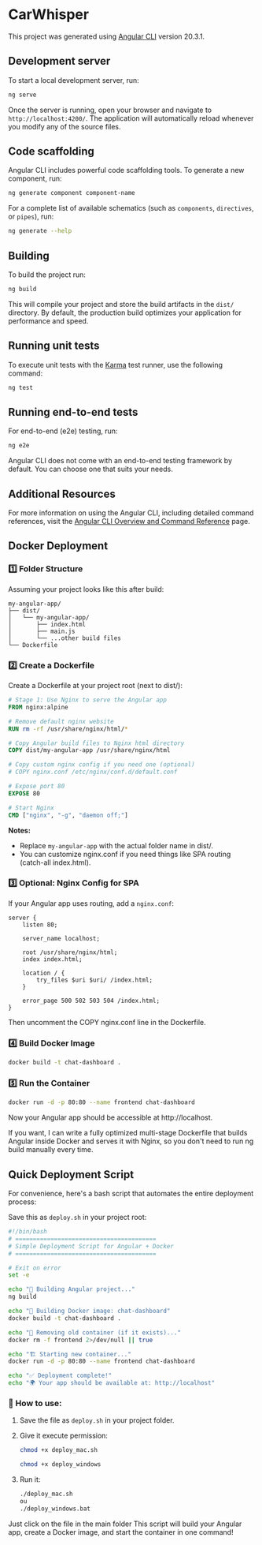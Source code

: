 # CarWhisper

This project was generated using [Angular CLI](https://github.com/angular/angular-cli) version 20.3.1.

## Development server

To start a local development server, run:

```bash
ng serve
```

Once the server is running, open your browser and navigate to `http://localhost:4200/`. The application will automatically reload whenever you modify any of the source files.

## Code scaffolding

Angular CLI includes powerful code scaffolding tools. To generate a new component, run:

```bash
ng generate component component-name
```

For a complete list of available schematics (such as `components`, `directives`, or `pipes`), run:

```bash
ng generate --help
```

## Building

To build the project run:

```bash
ng build
```

This will compile your project and store the build artifacts in the `dist/` directory. By default, the production build optimizes your application for performance and speed.

## Running unit tests

To execute unit tests with the [Karma](https://karma-runner.github.io) test runner, use the following command:

```bash
ng test
```

## Running end-to-end tests

For end-to-end (e2e) testing, run:

```bash
ng e2e
```

Angular CLI does not come with an end-to-end testing framework by default. You can choose one that suits your needs.

## Additional Resources

For more information on using the Angular CLI, including detailed command references, visit the [Angular CLI Overview and Command Reference](https://angular.dev/tools/cli) page.

## Docker Deployment

### 1️⃣ Folder Structure

Assuming your project looks like this after build:

```
my-angular-app/
├── dist/
│   └── my-angular-app/
│       ├── index.html
│       ├── main.js
│       └── ...other build files
└── Dockerfile
```

### 2️⃣ Create a Dockerfile

Create a Dockerfile at your project root (next to dist/):

```dockerfile
# Stage 1: Use Nginx to serve the Angular app
FROM nginx:alpine

# Remove default nginx website
RUN rm -rf /usr/share/nginx/html/*

# Copy Angular build files to Nginx html directory
COPY dist/my-angular-app /usr/share/nginx/html

# Copy custom nginx config if you need one (optional)
# COPY nginx.conf /etc/nginx/conf.d/default.conf

# Expose port 80
EXPOSE 80

# Start Nginx
CMD ["nginx", "-g", "daemon off;"]
```

**Notes:**

- Replace `my-angular-app` with the actual folder name in dist/.
- You can customize nginx.conf if you need things like SPA routing (catch-all index.html).

### 3️⃣ Optional: Nginx Config for SPA

If your Angular app uses routing, add a `nginx.conf`:

```nginx
server {
    listen 80;

    server_name localhost;

    root /usr/share/nginx/html;
    index index.html;

    location / {
        try_files $uri $uri/ /index.html;
    }

    error_page 500 502 503 504 /index.html;
}
```

Then uncomment the COPY nginx.conf line in the Dockerfile.

### 4️⃣ Build Docker Image

```bash
docker build -t chat-dashboard .
```

### 5️⃣ Run the Container

```bash
docker run -d -p 80:80 --name frontend chat-dashboard
```

Now your Angular app should be accessible at http://localhost.

If you want, I can write a fully optimized multi-stage Dockerfile that builds Angular inside Docker and serves it with Nginx, so you don't need to run ng build manually every time.

## Quick Deployment Script

For convenience, here's a bash script that automates the entire deployment process:

Save this as `deploy.sh` in your project root:

```bash
#!/bin/bash
# ========================================
# Simple Deployment Script for Angular + Docker
# ========================================

# Exit on error
set -e

echo "🚀 Building Angular project..."
ng build

echo "🐳 Building Docker image: chat-dashboard"
docker build -t chat-dashboard .

echo "🧹 Removing old container (if it exists)..."
docker rm -f frontend 2>/dev/null || true

echo "🏗️ Starting new container..."
docker run -d -p 80:80 --name frontend chat-dashboard

echo "✅ Deployment complete!"
echo "🌍 Your app should be available at: http://localhost"
```

### 🔧 How to use:

1. Save the file as `deploy.sh` in your project folder.

2. Give it execute permission:

   ```bash
   chmod +x deploy_mac.sh

   chmod +x deploy_windows
   ```

3. Run it:
   ```bash
   ./deploy_mac.sh
   ou
   ./deploy_windows.bat
   ```
Just click on the file in the main folder
This script will build your Angular app, create a Docker image, and start the container in one command!
